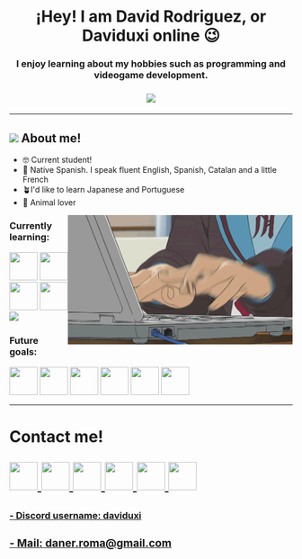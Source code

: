<h1 align="center"> ¡Hey! I am David Rodriguez, or Daviduxi online 😉 </h1>
<h3 align="center"> I enjoy learning about my hobbies such as programming and videogame development. </h3> 
<h3 align="center"> <img src="https://timelinecovers.pro/facebook-cover/download/TV-Show-Adventure-Time-facebook-cover.jpg"> 

---

##  <img src="https://i.pinimg.com/564x/26/f6/32/26f6329a426d0bd53cd7dcf08f0dae37.jpg" width="45px"> About me!
- 🤓 Current student!
- 🔭 Native Spanish. I speak fluent English, Spanish, Catalan and a little French 
- 🪴I'd like to learn Japanese and Portuguese
- 🐶 Animal lover

<picture> <img align="right" src="https://github.com/sebastiansanhuezao/sebastiansanhuezao/blob/main/gif.gif?raw=true" width = 400px></picture>
<h3 align="left"> Currently learning: </h3>
<p align="left">
<img src="https://upload.wikimedia.org/wikipedia/commons/thumb/c/c3/Python-logo-notext.svg/1869px-Python-logo-notext.svg.png" width="50" height="50">
<img src="https://upload.wikimedia.org/wikipedia/commons/1/19/C_Logo.png" width="50" height="50">
<img src="https://upload.wikimedia.org/wikipedia/commons/thumb/1/18/ISO_C%2B%2B_Logo.svg/1822px-ISO_C%2B%2B_Logo.svg.png" width="50" height="50">
<img src="https://git-scm.com/images/logos/downloads/Git-Icon-1788C.png" width="50" height="50">
<img src="https://upload.wikimedia.org/wikipedia/commons/thumb/1/1b/R_logo.svg/1200px-R_logo.svg.png" width="50" height "50">

<h3 align="left"> Future goals: </h3>
<p align="left">
<img src="https://upload.wikimedia.org/wikipedia/commons/6/6a/JavaScript-logo.png" width="50" height="50">
<img src="https://static-00.iconduck.com/assets.00/c-sharp-c-icon-1822x2048-wuf3ijab.png" width="50" height="50">
<img src="https://cdn-icons-png.flaticon.com/512/226/226777.png" width="50" height="50">
<img src="https://companieslogo.com/img/orig/U.D-7a606e31.png?t=1720244494" width="50" height="50">
<img src="https://www.nicepng.com/png/full/321-3211558_unreal-logo-png-for-kids-unreal-engine-icon.png" width="50" height="50">
<img src="https://cdn-icons-png.flaticon.com/256/518/518713.png" width="50" height="50">


---

<h1 align="left"> Contact me!
<p align="left">
<a href="https://www.instagram.com/daviid_rm21/"> <img src="https://upload.wikimedia.org/wikipedia/commons/thumb/a/a5/Instagram_icon.png/2048px-Instagram_icon.png" width="50" height="50">
<a href="https://x.com/daviid_rm21"> <img src="https://static.vecteezy.com/system/resources/thumbnails/027/395/710/small_2x/twitter-brand-new-logo-3-d-with-new-x-shaped-graphic-of-the-world-s-most-popular-social-media-free-png.png" width="50" height="50">
<a href="https://github.com/Daviduxi?tab=repositories"> <img src="https://cdn-icons-png.freepik.com/512/889/889192.png" width="50" height="50">
<a href="https://www.youtube.com/channel/UC8ycV18euI44_RBpFSukS3Q"> <img src="https://upload.wikimedia.org/wikipedia/commons/e/ef/Youtube_logo.png" width="50" height="50">
<a href="https://www.twitch.tv/daviduxi"> <img src="https://static-00.iconduck.com/assets.00/twitch-icon-2048x2048-tipdihgh.png" width="50" height="50">
<a href="https://discordapp.com/users/708335553971486797"><img src="https://static.vecteezy.com/system/resources/previews/023/741/147/original/discord-logo-icon-social-media-icon-free-png.png" width="50" height="50">

<h3>
- Discord username: daviduxi
<h3>
- Mail: daner.roma@gmail.com


